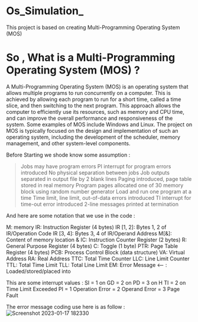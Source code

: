 # Os_Simulation_
This project is based on creating Multi-Programming Operating System (MOS) 

# So , What is a Multi-Programming Operating System (MOS) ?
A Multi-Programming Operating System (MOS) is an operating system that allows multiple programs to run concurrently on a computer. This is achieved by allowing each program to run for a short time, called a time slice, and then switching to the next program. This approach allows the computer to efficiently use its resources, such as memory and CPU time, and can improve the overall performance and responsiveness of the system. Some examples of MOS include Windows and Linux. The project on MOS is typically focused on the design and implementation of such an operating system, including the development of the scheduler, memory management, and other system-level components.

Before Starting we shode know some assumption : 
> Jobs may have program errors
> PI interrupt for program errors introduced
> No physical separation between jobs
> Job outputs separated in output file by 2 blank lines
> Paging introduced, page table stored in real memory
> Program pages allocated one of 30 memory block using random number generator
> Load and run one program at a time
> Time limit, line limit, out-of-data errors introduced
> TI interrupt for time-out error introduced
> 2-line messages printed at termination


And here are some notation that we use in the code :

M: memory
IR: Instruction Register (4 bytes)
IR [1, 2]: Bytes 1, 2 of IR/Operation Code
IR [3, 4]: Bytes 3, 4 of IR/Operand Address
M[&]: Content of memory location &
IC: Instruction Counter Register (2 bytes)
R: General Purpose Register (4 bytes)
C: Toggle (1 byte)
PTR: Page Table Register (4 bytes)
PCB: Process Control Block (data structure)
VA: Virtual Address
RA: Real Address
TTC: Total Time Counter
LLC: Line Limit Counter
TTL: Total Time Limit
TLL: Total Line Limit
EM: Error Message
<-- : Loaded/stored/placed into


This are some interrupt values :
SI = 1 on GD
   = 2 on PD
   = 3 on H
TI = 2 on Time Limit Exceeded
PI = 1 Operation Error
   = 2 Operand Error
   = 3 Page Fault


The error message coding use here is as follow :
![Screenshot 2023-01-17 182330](https://user-images.githubusercontent.com/89635899/212904038-9920c1bd-d426-4aac-b2ee-4a3745358cd0.png)



